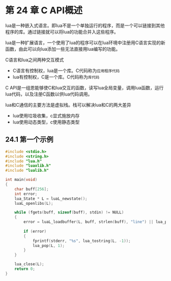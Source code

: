 第 24 章 C API概述
==================

lua是一种嵌入式语言。即lua不是一个单独运行的程序，而是一个可以链接到其他程序的库。通过链接就可以将lua的功能合并入这些程序。

lua是一种扩展语言，一个使用了lua的程序可以在lua环境中注册用C语言实现的新函数，由此可以向lua添加一些无法直接用lua编写的功能。

C语言和lua之间两种交互模式

* C语言有控制权，lua是一个库。C代码称为`应用程序代码`
* lua有控制权，C是一个库。C代码称为`库代码`

C API是一组恩能够使C和lua交互的函数，读写lua全局变量，调用lua函数，运行lua代码，以及注册C函数以供lua代码调用。

lua和C通信的主要方法是虚拟栈。栈可以解决lua和C的两大差异

* lua使用垃圾收集，c显式施放内存
* lua使用动态类型，c使用静态类型

## 24\.1 第一个示例

```c
#include <stdio.h>
#include <string.h>
#include "lua.h"
#include "luaxlib.h"
#include "lualib.h"

int main(void)
{
    char buff[256];
    int error;
    lua_State * L = luaL_newstate();
    luaL_openlibs(L);

    while (fgets(buff, sizeof(buff), stdin) != NULL)
    {
        error = luaL_loadbuffer(L, buff, strlen(buff), "line") || lua_pcall(L, 0, 0, 0);
    
        if (error)
        {
            fprintf(stderr, "%s", lua_tostring(L, -1));
            lua_pop(L, 1);
        }
    }

    lua_close(L);
    return 0;
}
```

